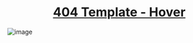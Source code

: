 
<h1 align="center"><a href="https://muhammadharis786.github.io/404/"> 404 Template - Hover</a></h1>

![image](https://user-images.githubusercontent.com/80543033/176378808-cb3b07c8-2d9b-4075-898d-8f5e698d37a4.png)


